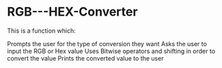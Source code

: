 # RGB---HEX-Converter

This is a function which:

Prompts the user for the type of conversion they want
Asks the user to input the RGB or Hex value
Uses Bitwise operators and shifting in order to convert the value
Prints the converted value to the user
